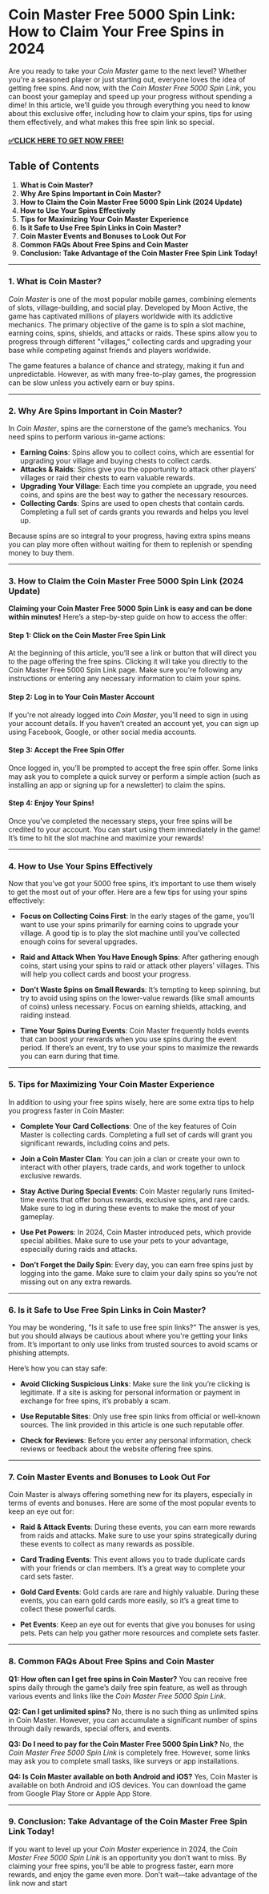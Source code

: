 # Coin Master Free 5000 Spin Link: How to Claim Your Free Spins in 2024

Are you ready to take your *Coin Master* game to the next level? Whether you're a seasoned player or just starting out, everyone loves the idea of getting free spins. And now, with the *Coin Master Free 5000 Spin Link*, you can boost your gameplay and speed up your progress without spending a dime! In this article, we’ll guide you through everything you need to know about this exclusive offer, including how to claim your spins, tips for using them effectively, and what makes this free spin link so special.

#### [✅CLICK HERE TO GET NOW FREE!](https://edris2025.github.io/spins/)

## Table of Contents

1. **What is Coin Master?**
2. **Why Are Spins Important in Coin Master?**
3. **How to Claim the Coin Master Free 5000 Spin Link (2024 Update)**
4. **How to Use Your Spins Effectively**
5. **Tips for Maximizing Your Coin Master Experience**
6. **Is it Safe to Use Free Spin Links in Coin Master?**
7. **Coin Master Events and Bonuses to Look Out For**
8. **Common FAQs About Free Spins and Coin Master**
9. **Conclusion: Take Advantage of the Coin Master Free Spin Link Today!**

---

### 1. What is Coin Master?

*Coin Master* is one of the most popular mobile games, combining elements of slots, village-building, and social play. Developed by Moon Active, the game has captivated millions of players worldwide with its addictive mechanics. The primary objective of the game is to spin a slot machine, earning coins, spins, shields, and attacks or raids. These spins allow you to progress through different "villages," collecting cards and upgrading your base while competing against friends and players worldwide.

The game features a balance of chance and strategy, making it fun and unpredictable. However, as with many free-to-play games, the progression can be slow unless you actively earn or buy spins.

---

### 2. Why Are Spins Important in Coin Master?

In *Coin Master*, spins are the cornerstone of the game’s mechanics. You need spins to perform various in-game actions:

- **Earning Coins**: Spins allow you to collect coins, which are essential for upgrading your village and buying chests to collect cards.
- **Attacks & Raids**: Spins give you the opportunity to attack other players’ villages or raid their chests to earn valuable rewards.
- **Upgrading Your Village**: Each time you complete an upgrade, you need coins, and spins are the best way to gather the necessary resources.
- **Collecting Cards**: Spins are used to open chests that contain cards. Completing a full set of cards grants you rewards and helps you level up.
  
Because spins are so integral to your progress, having extra spins means you can play more often without waiting for them to replenish or spending money to buy them.

---

### 3. How to Claim the Coin Master Free 5000 Spin Link (2024 Update)

**Claiming your Coin Master Free 5000 Spin Link is easy and can be done within minutes!** Here’s a step-by-step guide on how to access the offer:

#### Step 1: Click on the Coin Master Free Spin Link
At the beginning of this article, you’ll see a link or button that will direct you to the page offering the free spins. Clicking it will take you directly to the Coin Master Free 5000 Spin Link page. Make sure you're following any instructions or entering any necessary information to claim your spins.

#### Step 2: Log in to Your Coin Master Account
If you're not already logged into *Coin Master*, you’ll need to sign in using your account details. If you haven’t created an account yet, you can sign up using Facebook, Google, or other social media accounts.

#### Step 3: Accept the Free Spin Offer
Once logged in, you’ll be prompted to accept the free spin offer. Some links may ask you to complete a quick survey or perform a simple action (such as installing an app or signing up for a newsletter) to claim the spins.

#### Step 4: Enjoy Your Spins!
Once you’ve completed the necessary steps, your free spins will be credited to your account. You can start using them immediately in the game! It’s time to hit the slot machine and maximize your rewards!

---

### 4. How to Use Your Spins Effectively

Now that you’ve got your 5000 free spins, it’s important to use them wisely to get the most out of your offer. Here are a few tips for using your spins effectively:

- **Focus on Collecting Coins First**: In the early stages of the game, you’ll want to use your spins primarily for earning coins to upgrade your village. A good tip is to play the slot machine until you’ve collected enough coins for several upgrades.
  
- **Raid and Attack When You Have Enough Spins**: After gathering enough coins, start using your spins to raid or attack other players’ villages. This will help you collect cards and boost your progress.

- **Don’t Waste Spins on Small Rewards**: It’s tempting to keep spinning, but try to avoid using spins on the lower-value rewards (like small amounts of coins) unless necessary. Focus on earning shields, attacking, and raiding instead.

- **Time Your Spins During Events**: Coin Master frequently holds events that can boost your rewards when you use spins during the event period. If there’s an event, try to use your spins to maximize the rewards you can earn during that time.

---

### 5. Tips for Maximizing Your Coin Master Experience

In addition to using your free spins wisely, here are some extra tips to help you progress faster in Coin Master:

- **Complete Your Card Collections**: One of the key features of Coin Master is collecting cards. Completing a full set of cards will grant you significant rewards, including coins and pets.
  
- **Join a Coin Master Clan**: You can join a clan or create your own to interact with other players, trade cards, and work together to unlock exclusive rewards.

- **Stay Active During Special Events**: Coin Master regularly runs limited-time events that offer bonus rewards, exclusive spins, and rare cards. Make sure to log in during these events to make the most of your gameplay.

- **Use Pet Powers**: In 2024, Coin Master introduced pets, which provide special abilities. Make sure to use your pets to your advantage, especially during raids and attacks.

- **Don’t Forget the Daily Spin**: Every day, you can earn free spins just by logging into the game. Make sure to claim your daily spins so you’re not missing out on any extra rewards.

---

### 6. Is it Safe to Use Free Spin Links in Coin Master?

You may be wondering, "Is it safe to use free spin links?" The answer is yes, but you should always be cautious about where you're getting your links from. It’s important to only use links from trusted sources to avoid scams or phishing attempts.

Here’s how you can stay safe:

- **Avoid Clicking Suspicious Links**: Make sure the link you’re clicking is legitimate. If a site is asking for personal information or payment in exchange for free spins, it’s probably a scam.
  
- **Use Reputable Sites**: Only use free spin links from official or well-known sources. The link provided in this article is one such reputable offer.

- **Check for Reviews**: Before you enter any personal information, check reviews or feedback about the website offering free spins.

---

### 7. Coin Master Events and Bonuses to Look Out For

Coin Master is always offering something new for its players, especially in terms of events and bonuses. Here are some of the most popular events to keep an eye out for:

- **Raid & Attack Events**: During these events, you can earn more rewards from raids and attacks. Make sure to use your spins strategically during these events to collect as many rewards as possible.

- **Card Trading Events**: This event allows you to trade duplicate cards with your friends or clan members. It’s a great way to complete your card sets faster.

- **Gold Card Events**: Gold cards are rare and highly valuable. During these events, you can earn gold cards more easily, so it’s a great time to collect these powerful cards.

- **Pet Events**: Keep an eye out for events that give you bonuses for using pets. Pets can help you gather more resources and complete sets faster.

---

### 8. Common FAQs About Free Spins and Coin Master

**Q1: How often can I get free spins in Coin Master?**
You can receive free spins daily through the game’s daily free spin feature, as well as through various events and links like the *Coin Master Free 5000 Spin Link*.

**Q2: Can I get unlimited spins?**
No, there is no such thing as unlimited spins in Coin Master. However, you can accumulate a significant number of spins through daily rewards, special offers, and events.

**Q3: Do I need to pay for the Coin Master Free 5000 Spin Link?**
No, the *Coin Master Free 5000 Spin Link* is completely free. However, some links may ask you to complete small tasks, like surveys or app installations.

**Q4: Is Coin Master available on both Android and iOS?**
Yes, Coin Master is available on both Android and iOS devices. You can download the game from Google Play Store or Apple App Store.

---

### 9. Conclusion: Take Advantage of the Coin Master Free Spin Link Today!

If you want to level up your *Coin Master* experience in 2024, the *Coin Master Free 5000 Spin Link* is an opportunity you don’t want to miss. By claiming your free spins, you’ll be able to progress faster, earn more rewards, and enjoy the game even more. Don’t wait—take advantage of the link now and start
